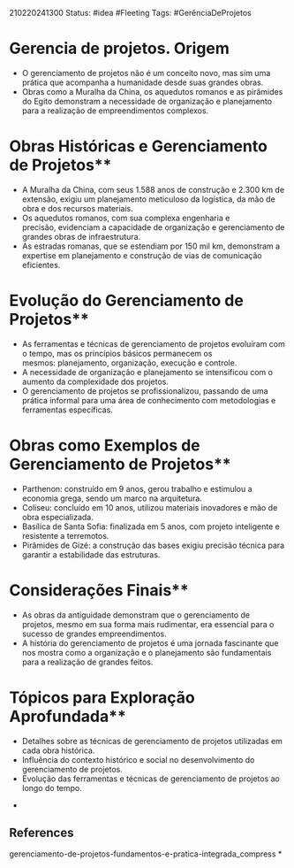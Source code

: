 210220241300
Status: #idea #Fleeting 
Tags: #GerênciaDeProjetos
# Gerencia de projetos. Origem
- O gerenciamento de projetos não é um conceito novo, mas sim uma prática que acompanha a humanidade desde suas grandes obras.
- Obras como a Muralha da China, os aquedutos romanos e as pirâmides do Egito demonstram a necessidade de organização e planejamento para a realização de empreendimentos complexos.

# Obras Históricas e Gerenciamento de Projetos**

- A Muralha da China, com seus 1.588 anos de construção e 2.300 km de extensão, exigiu um planejamento meticuloso da logística, da mão de obra e dos recursos materiais.
- Os aquedutos romanos, com sua complexa engenharia e precisão, evidenciam a capacidade de organização e gerenciamento de grandes obras de infraestrutura.
- As estradas romanas, que se estendiam por 150 mil km, demonstram a expertise em planejamento e construção de vias de comunicação eficientes.

# Evolução do Gerenciamento de Projetos**

- As ferramentas e técnicas de gerenciamento de projetos evoluíram com o tempo, mas os princípios básicos permanecem os mesmos: planejamento, organização, execução e controle.
- A necessidade de organização e planejamento se intensificou com o aumento da complexidade dos projetos.
- O gerenciamento de projetos se profissionalizou, passando de uma prática informal para uma área de conhecimento com metodologias e ferramentas específicas.

# Obras como Exemplos de Gerenciamento de Projetos**

- Parthenon: construído em 9 anos, gerou trabalho e estimulou a economia grega, sendo um marco na arquitetura.
- Coliseu: concluído em 10 anos, utilizou materiais inovadores e mão de obra especializada.
- Basílica de Santa Sofia: finalizada em 5 anos, com projeto inteligente e resistente a terremotos.
- Pirâmides de Gizé: a construção das bases exigiu precisão técnica para garantir a estabilidade das estruturas.

# Considerações Finais**

- As obras da antiguidade demonstram que o gerenciamento de projetos, mesmo em sua forma mais rudimentar, era essencial para o sucesso de grandes empreendimentos.
- A história do gerenciamento de projetos é uma jornada fascinante que nos mostra como a organização e o planejamento são fundamentais para a realização de grandes feitos.

# Tópicos para Exploração Aprofundada**

- Detalhes sobre as técnicas de gerenciamento de projetos utilizadas em cada obra histórica.
- Influência do contexto histórico e social no desenvolvimento do gerenciamento de projetos.
- Evolução das ferramentas e técnicas de gerenciamento de projetos ao longo do tempo.

*
## References
gerenciamento-de-projetos-fundamentos-e-pratica-integrada_compress
*
